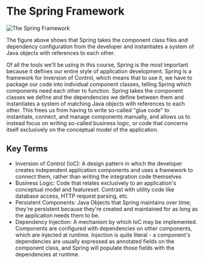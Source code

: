 # The Spring Framework
![The Spring Framework](https://video.udacity-data.com/topher/2020/June/5ed93f8f_l2-10-big-picture/l2-10-big-picture.png)

The figure above shows that Spring takes the component class files and dependency configuration from the developer and instantiates a system of Java objects with references to each other.

Of all the tools we'll be using in this course, Spring is the most important because it defines our entire style of application development. Spring is a framework for Inversion of Control, which means that to use it, we have to package our code into individual component classes, telling Spring which components need each other to function. Spring takes the component classes we define and the dependencies we define between them and instantiates a system of matching Java objects with references to each other. This frees us from having to write so-called "glue code" to instantiate, connect, and manage components manually, and allows us to instead focus on writing so-called business logic, or code that concerns itself exclusively on the conceptual model of the application.

## Key Terms
* Inversion of Control (IoC): A design pattern in which the developer creates independent application components and uses a framework to connect them, rather than writing the integration code themselves
* Business Logic: Code that relates exclusively to an application's conceptual model and featureset. Contrast with utility code like database access, HTTP request parsing, etc.
* Persistent Components: Java Objects that Spring maintains over time; they're persistent because they're created and maintained for as long as the application needs them to be.
* Dependency Injection: A mechanism by which IoC may be implemented. Components are configured with dependencies on other components, which are injected at runtime. Injection is quite literal - a component's dependencies are usually expressed as annotated fields on the component class, and Spring will populate those fields with the dependencies at runtime.
